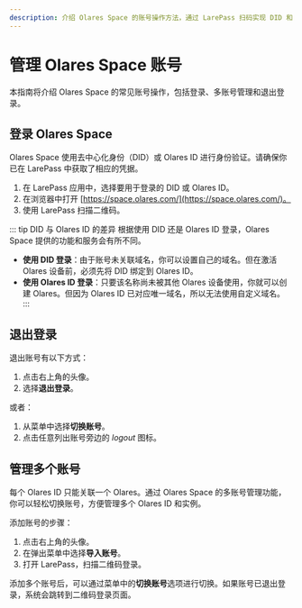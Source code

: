 ```yaml
---
description: 介绍 Olares Space 的账号操作方法，通过 LarePass 扫码实现 DID 和 Olares ID 登录，支持多账号导入和切换，可随时退出登录切换身份。
---
```

# 管理 Olares Space 账号

本指南将介绍 Olares Space 的常见账号操作，包括登录、多账号管理和退出登录。

## 登录 Olares Space

Olares Space 使用去中心化身份（DID）或 Olares ID 进行身份验证。请确保你已在 LarePass 中获取了相应的凭据。

1. 在 LarePass 应用中，选择要用于登录的 DID 或 Olares ID。
2. 在浏览器中打开 [https://space.olares.com/](https://space.olares.com/)。
3. 使用 LarePass 扫描二维码。

::: tip DID 与 Olares ID 的差异
根据使用 DID 还是 Olares ID 登录，Olares Space 提供的功能和服务会有所不同。
- **使用 DID 登录**：由于账号未关联域名，你可以设置自己的域名。但在激活 Olares 设备前，必须先将 DID 绑定到 Olares ID。
- **使用 Olares ID 登录**：只要该名称尚未被其他 Olares 设备使用，你就可以创建 Olares。但因为 Olares ID 已对应唯一域名，所以无法使用自定义域名。
  :::

## 退出登录

退出账号有以下方式：

1. 点击右上角的头像。
2. 选择**退出登录**。

或者：

1. 从菜单中选择**切换账号**。
2. 点击任意列出账号旁边的 <i class="material-symbols-outlined">logout</i> 图标。

## 管理多个账号

每个 Olares ID 只能关联一个 Olares。通过 Olares Space 的多账号管理功能，你可以轻松切换账号，方便管理多个 Olares ID 和实例。

添加账号的步骤：

1. 点击右上角的头像。
2. 在弹出菜单中选择**导入账号**。
3. 打开 LarePass，扫描二维码登录。

添加多个账号后，可以通过菜单中的**切换账号**选项进行切换。如果账号已退出登录，系统会跳转到二维码登录页面。